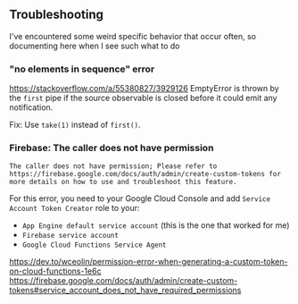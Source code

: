 ## Troubleshooting

I've encountered some weird specific behavior that occur often, so documenting here when I see such what to do

### "no elements in sequence" error

https://stackoverflow.com/a/55380827/3929126
EmptyError is thrown by the `first` pipe if the source observable is closed before it could emit any notification.

Fix: Use `take(1)` instead of `first()`.


### Firebase: The caller does not have permission
`The caller does not have permission; Please refer to https://firebase.google.com/docs/auth/admin/create-custom-tokens for more details on how to use and troubleshoot this feature.`

For this error, you need to your Google Cloud Console and add `Service Account Token Creator` role to your:
- `App Engine default service account` (this is the one that worked for me)
- `Firebase service account`
- `Google Cloud Functions Service Agent`

https://dev.to/wceolin/permission-error-when-generating-a-custom-token-on-cloud-functions-1e6c
https://firebase.google.com/docs/auth/admin/create-custom-tokens#service_account_does_not_have_required_permissions
